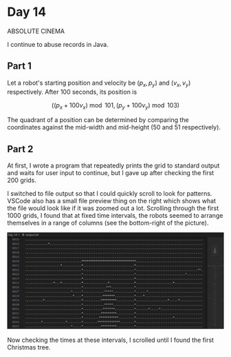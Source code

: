 # Day 14

ABSOLUTE CINEMA

I continue to abuse records in Java.

## Part 1

Let a robot's starting position and velocity be $`(p_x, p_y)`$ and $`(v_x, v_y)`$ respectively. After $`100`$ seconds, its position is

$$
((p_x + 100 v_x) \bmod 101, (p_y + 100 v_y) \bmod 103)
$$

The quadrant of a position can be determined by comparing the coordinates against the mid-width and mid-height ($50$ and $51$ respectively).

## Part 2

At first, I wrote a program that repeatedly prints the grid to standard output and waits for user input to continue, but I gave up after checking the first $`200`$ grids.

I switched to file output so that I could quickly scroll to look for patterns. VSCode also has a small file preview thing on the right which shows what the file would look like if it was zoomed out a lot. Scrolling through the first $`1000`$ grids, I found that at fixed time intervals, the robots seemed to arrange themselves in a range of columns (see the bottom-right of the picture).

![output file picture](https://github.com/press-sutart/AOC2024/blob/main/Day%2014/output.png)

Now checking the times at these intervals, I scrolled until I found the first Christmas tree.
